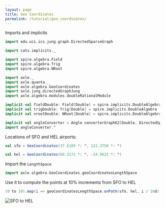 ```yaml
---
layout: page
title: Geo Coordinates
permalink: /tutorial/geo_coordinates/
---
```


Imports and implicits

```scala mdoc:silent
import edu.uci.ics.jung.graph.DirectedSparseGraph

import cats.implicits._

import spire.algebra.Field
import spire.algebra.Trig
import spire.algebra.NRoot

import axle._
import axle.quanta._
import axle.algebra.GeoCoordinates
import axle.jung.directedGraphJung
import axle.algebra.modules.doubleRationalModule

implicit val fieldDouble: Field[Double] = spire.implicits.DoubleAlgebra
implicit val trigDouble: Trig[Double] = spire.implicits.DoubleAlgebra
implicit val nrootDouble: NRoot[Double] = spire.implicits.DoubleAlgebra

implicit val angleConverter = Angle.converterGraphK2[Double, DirectedSparseGraph]
import angleConverter.°
```

Locations of SFO and HEL airports:

```scala mdoc
val sfo = GeoCoordinates(37.6189 *: °, 122.3750 *: °)

val hel = GeoCoordinates(60.3172 *: °, -24.9633 *: °)
```

Import the `LengthSpace`

```scala mdoc
import axle.algebra.GeoCoordinates.geoCoordinatesLengthSpace
```

Use it to compute the points at 10% increments from SFO to HEL

```scala mdoc
(0 to 10).map(i => geoCoordinatesLengthSpace.onPath(sfo, hel, i / 10d)) map { mp => mp.show } mkString("\n")
```

![SFO to HEL](/tutorial/images/sfo_hel.png)
